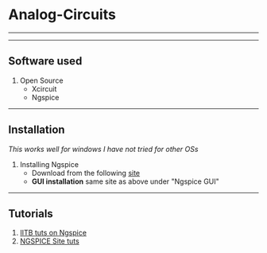 # Analog-Circuits

---
---
## Software used
1. Open Source
     * Xcircuit
     * Ngspice

---
## Installation
*This works well for windows I have not tried for other OSs*
1. Installing Ngspice 
    * Download from the following [site](http://ngspice.sourceforge.net/download.html#bin1)
    * **GUI installation** same site as above under "Ngspice GUI" 


---
## Tutorials
1. [IITB tuts on Ngspice](https://www.youtube.com/watch?v=r5qZhJfwRLU)
2. [NGSPICE Site tuts](http://ngspice.sourceforge.net/ngspice-tutorial.html)
